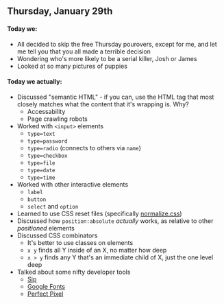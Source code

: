 ## Thursday, January 29th

#### Today we:

* All decided to skip the free Thursday pourovers, except for me, and let me tell you that you all made a terrible decision
* Wondering who's more likely to be a serial killer, Josh or James
* Looked at so many pictures of puppies

#### Today we actually:

* Discussed "semantic HTML" - if you can, use the HTML tag that most closely matches what the content that it's wrapping is. Why?
    * Accessability
    * Page crawling robots
* Worked with `<input>` elements
    * `type=text`
    * `type=password`
    * `type=radio` (connects to others via `name`)
    * `type=checkbox`
    * `type=file`
    * `type=date`
    * `type=time`
* Worked with other interactive elements
    * `label`
    * `button`
    * `select` and `option`
* Learned to use CSS reset files (specifically [normalize.css](http://necolas.github.io/normalize.css/))
* Discussed how `position:absolute` *actually* works, as relative to other *positioned* elements
* Discussed CSS combinators
    * It's better to use classes on elements
    * `x y` finds all Y inside of an X, no matter how deep
    * `x > y` finds any Y that's an immediate child of X, just the one level deep
* Talked about some nifty developer tools
    * [Sip](https://itunes.apple.com/us/app/sip/id507257563?mt=12)
    * [Google Fonts](https://www.google.com/fonts)
    * [Perfect Pixel](https://chrome.google.com/webstore/detail/perfectpixel-by-welldonec/dkaagdgjmgdmbnecmcefdhjekcoceebi?hl=en)